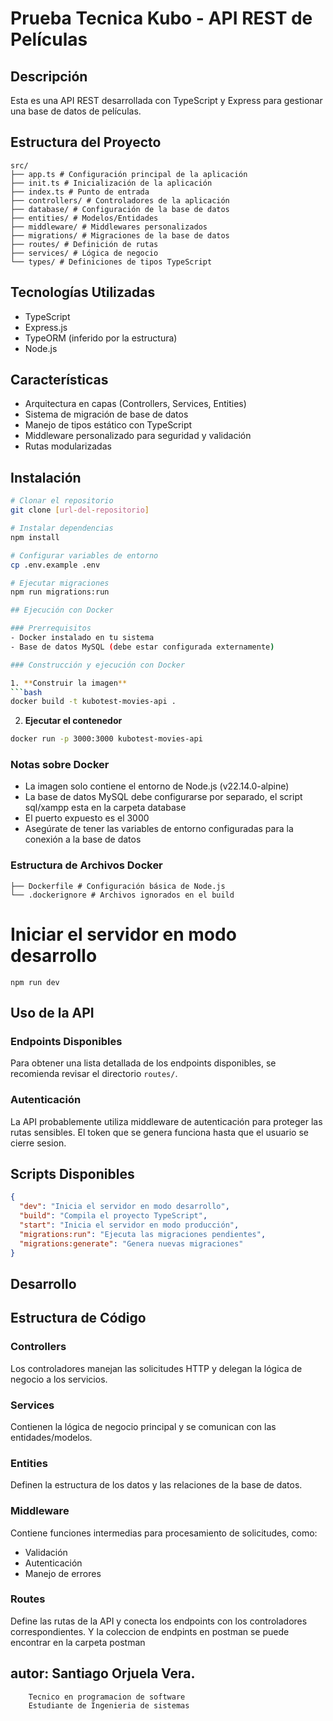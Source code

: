 # Prueba Tecnica Kubo - API REST de Películas

## Descripción
Esta es una API REST desarrollada con TypeScript y Express para gestionar una base de datos de películas.

## Estructura del Proyecto 
```
src/
├── app.ts # Configuración principal de la aplicación
├── init.ts # Inicialización de la aplicación
├── index.ts # Punto de entrada
├── controllers/ # Controladores de la aplicación
├── database/ # Configuración de la base de datos
├── entities/ # Modelos/Entidades
├── middleware/ # Middlewares personalizados
├── migrations/ # Migraciones de la base de datos
├── routes/ # Definición de rutas
├── services/ # Lógica de negocio
└── types/ # Definiciones de tipos TypeScript
```

## Tecnologías Utilizadas
- TypeScript
- Express.js
- TypeORM (inferido por la estructura)
- Node.js

## Características
- Arquitectura en capas (Controllers, Services, Entities)
- Sistema de migración de base de datos
- Manejo de tipos estático con TypeScript
- Middleware personalizado para seguridad y validación
- Rutas modularizadas

## Instalación

```bash
# Clonar el repositorio
git clone [url-del-repositorio]

# Instalar dependencias
npm install

# Configurar variables de entorno
cp .env.example .env

# Ejecutar migraciones
npm run migrations:run

## Ejecución con Docker

### Prerrequisitos
- Docker instalado en tu sistema
- Base de datos MySQL (debe estar configurada externamente)

### Construcción y ejecución con Docker

1. **Construir la imagen**
```bash
docker build -t kubotest-movies-api .
```

2. **Ejecutar el contenedor**
```bash
docker run -p 3000:3000 kubotest-movies-api
```
### Notas sobre Docker
- La imagen solo contiene el entorno de Node.js (v22.14.0-alpine)
- La base de datos MySQL debe configurarse por separado, el script sql/xampp esta en la carpeta database
- El puerto expuesto es el 3000
- Asegúrate de tener las variables de entorno configuradas para la conexión a la base de datos

### Estructura de Archivos Docker

```
├── Dockerfile # Configuración básica de Node.js
└── .dockerignore # Archivos ignorados en el build
```
# Iniciar el servidor en modo desarrollo

```
npm run dev
```
## Uso de la API

### Endpoints Disponibles
Para obtener una lista detallada de los endpoints disponibles, se recomienda revisar el directorio `routes/`.


### Autenticación
La API probablemente utiliza middleware de autenticación para proteger las rutas sensibles. El token que se genera funciona hasta que el usuario se cierre sesion.

## Scripts Disponibles

```json
{
  "dev": "Inicia el servidor en modo desarrollo",
  "build": "Compila el proyecto TypeScript",
  "start": "Inicia el servidor en modo producción",
  "migrations:run": "Ejecuta las migraciones pendientes",
  "migrations:generate": "Genera nuevas migraciones"
}
```

## Desarrollo

## Estructura de Código

### Controllers
Los controladores manejan las solicitudes HTTP y delegan la lógica de negocio a los servicios.

### Services
Contienen la lógica de negocio principal y se comunican con las entidades/modelos.

### Entities
Definen la estructura de los datos y las relaciones de la base de datos.

### Middleware
Contiene funciones intermedias para procesamiento de solicitudes, como:
- Validación
- Autenticación
- Manejo de errores

### Routes
Define las rutas de la API y conecta los endpoints con los controladores correspondientes.
Y la coleccion de endpints en postman se puede encontrar en la carpeta postman

## autor: Santiago Orjuela Vera.
        Tecnico en programacion de software
        Estudiante de Ingenieria de sistemas